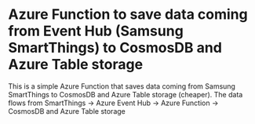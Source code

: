 # Azure Function to save data coming from Event Hub (Samsung SmartThings) to CosmosDB and Azure Table storage
This is a simple Azure Function that saves data coming from Samsung SmartThings to CosmosDB and Azure Table storage (cheaper). The data flows from SmartThings -> Azure Event Hub -> Azure Function -> CosmosDB and Azure Table storage
